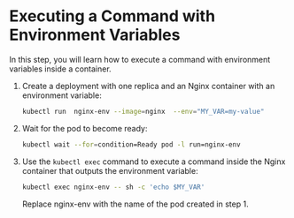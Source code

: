 # Executing a Command with Environment Variables

In this step, you will learn how to execute a command with environment variables inside a container.

1. Create a deployment with one replica and an Nginx container with an environment variable:

   ```bash
   kubectl run  nginx-env --image=nginx  --env="MY_VAR=my-value"
   ```

2. Wait for the pod to become ready:

   ```bash
   kubectl wait --for=condition=Ready pod -l run=nginx-env
   ```

3. Use the `kubectl exec` command to execute a command inside the Nginx container that outputs the environment variable:

   ```bash
   kubectl exec nginx-env -- sh -c 'echo $MY_VAR'
   ```

   Replace nginx-env with the name of the pod created in step 1.
